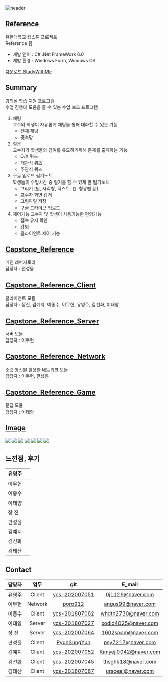 ![header](https://capsule-render.vercel.app/api?type=waving&color=auto&height=300&section=header&text=Study%20With%20Me&fontSize=90&animation=fadeIn&fontAlignY=38&desc=강의%20학습%20지원%20프로그램&descAlignY=51&descAlign=62)
## Reference
유한대학교 캡스톤 프로젝트  </br>
Reference 팀 </br>
* 개발 언어 : C# .Net FrameWork 6.0
* 개발 환경 : Windows Form, Windows OS 

[다운로드 StudyWithMe](https://github.com/PyunSungYun/Capstone_Reference_main/raw/main/StudyWithMe%20Install.zip)

## Summary
강의실 학습 지원 프로그램 </br>
수업 진행에 도움을 줄 수 있는 수업 보조 프로그램
1. 채팅</br>
    교수와 학생이 자유롭게 채팅을 통해 대화할 수 있는 기능
    * 전체 채팅
    * 귓속말
2. 질문</br>
    교수자가 학생들의 참여를 유도하기위해 문제를 출제하는 기능
    * O/X 퀴즈
    * 객관식 퀴즈
    * 주관식 퀴즈
3. 구글 업로드 필기노트</br>
    학생들이 수업시간 중 필기를 할 수 있게 한 필기노트
    * 그리기 (원, 사각형, 텍스트, 펜, 형광펜 등)
    * 교수자 화면 캡쳐
    * 그림파일 저장
    * 구글 드라이브 업로드
4. 제어기능
    교수자 및 학생이 사용가능한 편의기능
    * 접속 유저 확인
    * 강퇴
    * 클라이언트 제어 기능
    
## [Capstone_Reference](https://github.com/PyunSungYun/Capstone_Reference)
메인 레퍼지토리 <br>
담당자 : 편성윤 </br>

## [Capstone_Reference_Client](https://github.com/1602spam/Capstone_Reference_Client)
클라이언트 모듈 </br>
담당자 : 장진, 김예지, 이종수, 이무현, 유영주, 김선화, 이태양 </br>

## [Capstone_Reference_Server](https://github.com/ycs-201807062/Capstone_Reference_Server)
서버 모듈<br>
담당자 : 이무현 </br>

## [Capstone_Reference_Network](https://github.com/poro912/Capstone_Reference_Network)
소켓 통신을 활용한 네트워크 모듈 <br>
담당자 : 이무현, 편성윤 </br>

## [Capstone_Reference_Game](https://github.com/ycs-201807027/Capstone_Reference_Game)
문답 모듈 <br>
담당자 : 이태양 </br>

## [Image](https://github.com/PyunSungYun/Capstone_Reference_main/tree/main/image)
<image src="./image/접속유형선택.png"></impage>
<image src="./image/메인_교수.png"></impage>
<image src="./image/채팅.png"></impage>
<image src="./image/학생관리.png"></impage>
<image src="./image/질문_객관식.png"></impage>
<image src="./image/질문_객관식결과.png"></impage>
<image src="./image/필기노트.png"></impage>

## 느낀점, 후기
| 유영주 | |
| :--- | :---: |
| 이무현 |  |
| 이종수 |  |
| 이태양 |  |
| 장 진 |  |
| 편성윤 |  |
| 김예지 |  |
| 김선화 |  |
| 김태산 |  |

## Contact
| 담당자 | 업무 | git| E_mail |
| :--- | :---: | :---: | :---: |
| 유영주 | Client | [ycs-202007051](https://github.com/ycs-202007051) | 0j1129@naver.com |
| 이무현 | Network | [poro912](https://github.com/poro912) | angus99@naver.com |
| 이종수 | Client | [ycs-201807062](https://github.com/ycs-201807062) | whdtn2730@naver.com |
| 이태양 | Server | [ycs-201807027](https://github.com/ycs-201807027) | xodid4025@naver.com |
| 장 진 | Server | [ycs-202007064](https://github.com/ycs-202007064) | 1602spam@naver.com |
| 편성윤 | Client | [PyunSungYun](https://github.com/PyunSungYun) | psy7217@naver.com |
| 김예지 | Client | [ycs-202007052](https://github.com/ycs-202007052) | Kimyeji0042@naver.com |
| 김선화 | Client | [ycs-202007045](https://github.com/ycs-202007045) | thsghk18@naver.com |
| 김태산 | Client | [ycs-201807067](https://github.com/ycs-201807067) | ursceal@naver.com |
